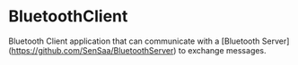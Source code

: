# BluetoothClient
Bluetooth Client application that can communicate with a [Bluetooth Server] (https://github.com/SenSaa/BluetoothServer) to exchange messages.
